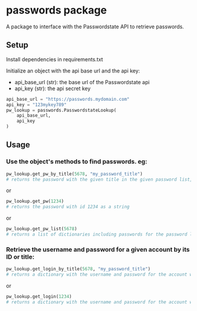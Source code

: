 # passwords package

A package to interface with the Passwordstate API to retrieve passwords.

## Setup
Install dependencies in requirements.txt

Initialize an object with the api base url and the api key:
- api_base_url (str): the base url of the Passwordstate api
- api_key (str): the api secret key

```python
api_base_url = "https://passwords.mydomain.com"
api_key = "123mykey789"
pw_lookup = passwords.PasswordstateLookup(
    api_base_url,
    api_key
)
```

## Usage
### Use the object's methods to find passwords. eg:
```python
pw_lookup.get_pw_by_title(5678, "my_password_title")
# returns the password with the given title in the given password list, as a string
```
or
```python
pw_lookup.get_pw(1234)
# returns the password with id 1234 as a string
```
or
```python
pw_lookup.get_pw_list(5678)
# returns a list of dictionaries including passwords for the password list with id 5678
```

### Retrieve the username and password for a given account by its ID or title:
```python
pw_lookup.get_login_by_title(5678, "my_password_title")
# returns a dictionary with the username and password for the account with the given title in the given password list
```
or
```python
pw_lookup.get_login(1234)
# returns a dictionary with the username and password for the account with id 1234
```